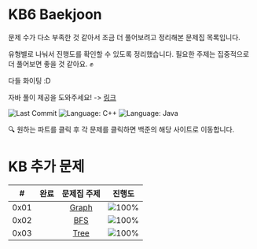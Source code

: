 # KB6 Baekjoon

문제 수가 다소 부족한 것 같아서 조금 더 풀어보려고 정리해본 문제집 목록입니다.

유형별로 나눠서 진행도를 확인할 수 있도록 정리했습니다. 필요한 주제는 집중적으로 더 풀어보면 좋을 것 같아요. ✊

다들 화이팅 :D

자바 풀이 제공을 도와주세요! ->
[링크](docs/solution-request.md)


![Last Commit](https://img.shields.io/github/last-commit/AshtonSW/Algorithm-Practice)
![Language: C++](https://img.shields.io/badge/Language-C++-blue?logo=c%2B%2B&logoColor=white)
![Language: Java](https://img.shields.io/badge/Language-Java-red?logo=java&logoColor=white)

🔍 원하는 파트를 클릭 후 각 문제를 클릭하면 백준의 해당 사이트로 이동합니다.

# KB 추가 문제
| # | 완료 | 문제집 주제 | 진행도 |
| :--: | :--: | :--: | :--: |
| 0x01 | |[Graph](workbook/0x01_graph.md) | ![100%](https://progress-bar.xyz/0/?scale=8&title=progress&width=500&color=babaca&suffix=/8) |
| 0x02 | |[BFS](workbook/0x02_bfs.md) | ![100%](https://progress-bar.xyz/0/?scale=11&title=progress&width=500&color=babaca&suffix=/11) |
| 0x03 | |[Tree](workbook/0x03_tree.md) | ![100%](https://progress-bar.xyz/0/?scale=10&title=progress&width=500&color=babaca&suffix=/10) |
<!--
| 0x04 | |[Dynamic Programming](workbook/0x0D_DynamicProgramming.md) | ![100%](https://progress-bar.xyz/20/?scale=44&title=progress&width=500&color=babaca&suffix=/44) |
| 0x05 | |[Priority Queue](workbook/0x0F_PriorityQueue.md) | ![100%](https://progress-bar.xyz/3/?scale=8&title=progress&width=500&color=babaca&suffix=/8) |
| 0x06 | |[Dijkstra Algorithm](workbook/0x19_DijkstraAlgorithm.md) | ![100%](https://progress-bar.xyz/0/?scale=14&title=progress&width=500&color=babaca&suffix=/14) | -->
